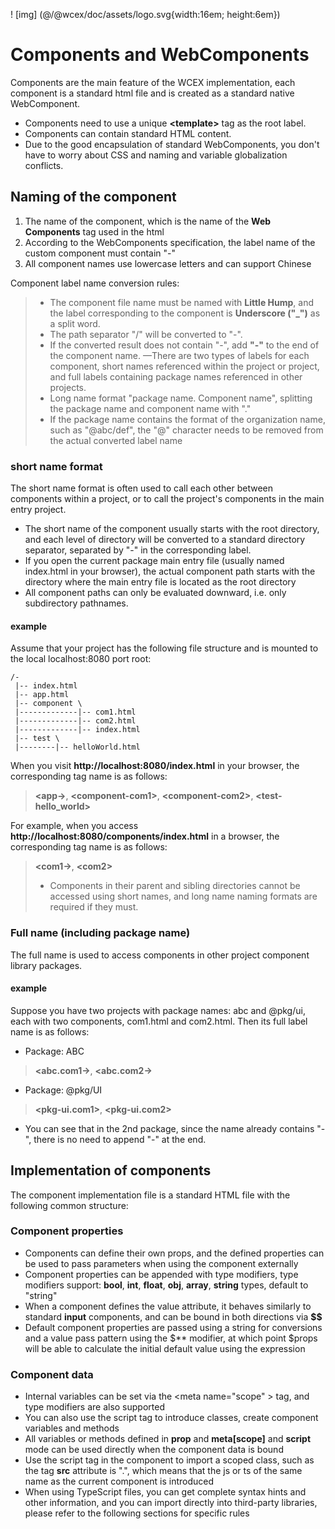 <!--DESC: {icon:{name:"explore"},id:1} -->

! [img] (@/@wcex/doc/assets/logo.svg{width:16em; height:6em})

# Components and WebComponents

Components are the main feature of the WCEX implementation, each component is a standard html file and is created as a standard native WebComponent.
- Components need to use a unique **\<template\>** tag as the root label.
- Components can contain standard HTML content.
- Due to the good encapsulation of standard WebComponents, you don't have to worry about CSS and naming and variable globalization conflicts.

## Naming of the component
1. The name of the component, which is the name of the **Web Components** tag used in the html
2. According to the WebComponents specification, the label name of the custom component must contain "-"
3. All component names use lowercase letters and can support Chinese

Component label name conversion rules:
> - The component file name must be named with **Little Hump**, and the label corresponding to the component is **Underscore ("_")** as a split word.
> - The path separator "/" will be converted to "-".
> - If the converted result does not contain "-", add **"-"** to the end of the component name.
> —There are two types of labels for each component, short names referenced within the project or project, and full labels containing package names referenced in other projects.
> - Long name format "package name. Component name", splitting the package name and component name with "."
> - If the package name contains the format of the organization name, such as "@abc/def", the "@" character needs to be removed from the actual converted label name

### short name format
The short name format is often used to call each other between components within a project, or to call the project's components in the main entry project.
- The short name of the component usually starts with the root directory, and each level of directory will be converted to a standard directory separator, separated by "-" in the corresponding label.
- If you open the current package main entry file (usually named index.html in your browser), the actual component path starts with the directory where the main entry file is located as the root directory
- All component paths can only be evaluated downward, i.e. only subdirectory pathnames.

#### example
Assume that your project has the following file structure and is mounted to the local localhost:8080 port root:
```text
/-
 |-- index.html
 |-- app.html
 |-- component \
 |-------------|-- com1.html
 |-------------|-- com2.html
 |-------------|-- index.html
 |-- test \
 |--------|-- helloWorld.html 
```

When you visit __http://localhost:8080/index.html__ in your browser, the corresponding tag name is as follows:

> **\<app-\>**, **\<component-com1\>**, **\<component-com2\>**, **\<test-hello_world\>**

For example, when you access __http://localhost:8080/components/index.html__ in a browser, the corresponding tag name is as follows:

> **\<com1-\>**, **\<com2\>**
> - Components in their parent and sibling directories cannot be accessed using short names, and long name naming formats are required if they must.

### Full name (including package name)
The full name is used to access components in other project component library packages.

#### example
Suppose you have two projects with package names: abc and @pkg/ui, each with two components, com1.html and com2.html. Then its full label name is as follows:

- Package: ABC
>  **\<abc.com1-\>**, **\<abc.com2-\>**

- Package: @pkg/UI
>  **\<pkg-ui.com1\>**, **\<pkg-ui.com2\>**

- You can see that in the 2nd package, since the name already contains "-", there is no need to append "-" at the end.

## Implementation of components
The component implementation file is a standard HTML file with the following common structure:

<div><wcex-doc.com-playground files="['component/index.html','component/app.html','component/com.html','component/com.ts']"></wcex-doc.com-playground></div>

### Component properties
- Components can define their own props, and the defined properties can be used to pass parameters when using the component externally
- Component properties can be appended with type modifiers, type modifiers support: **bool**, **int**, **float**, **obj**, **array**, **string** types, default to "string" 
- When a component defines the value attribute, it behaves similarly to standard __input__ components, and can be bound in both directions via **$$**
- Default component properties are passed using a string for conversions and a value pass pattern using the $** modifier, at which point $props will be able to calculate the initial default value using the expression

### Component data
- Internal variables can be set via the \<meta name="scope" \> tag, and type modifiers are also supported
- You can also use the script tag to introduce classes, create component variables and methods
- All variables or methods defined in **prop** and **meta[scope]** and **script** mode can be used directly when the component data is bound
- Use the script tag in the component to import a scoped class, such as the tag **src** attribute is ".", which means that the js or ts of the same name as the current component is introduced
- When using TypeScript files, you can get complete syntax hints and other information, and you can import directly into third-party libraries, please refer to the following sections for specific rules
